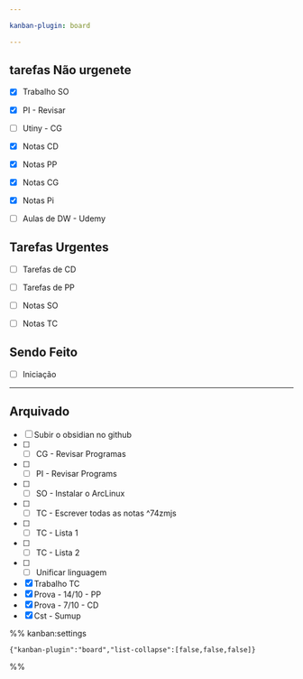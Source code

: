 ```yaml
---

kanban-plugin: board

---
```


## tarefas Não urgenete

- [x] Trabalho SO
- [x] PI - Revisar
- [ ] Utiny - CG
- [x] Notas CD
- [x] Notas PP
- [x] Notas CG
- [x] Notas Pi
- [ ] Aulas de DW - Udemy


## Tarefas Urgentes

- [ ] Tarefas de CD
- [ ] Tarefas de PP
- [ ] Notas SO
- [ ] Notas TC


## Sendo Feito

- [ ] Iniciação


***

## Arquivado

- [ ] Subir o obsidian no github
- [ ] - [ ] CG - Revisar Programas
- [ ] - [ ] PI - Revisar Programs
- [ ] - [ ] SO - Instalar o ArcLinux
- [ ] - [ ] TC - Escrever todas as notas ^74zmjs
- [ ] - [ ] TC - Lista 1
- [ ] - [ ] TC - Lista 2
- [ ] - [ ] Unificar linguagem
- [x] Trabalho TC
- [x] Prova - 14/10 - PP
- [x] Prova - 7/10 - CD
- [x] Cst - Sumup

%% kanban:settings
```
{"kanban-plugin":"board","list-collapse":[false,false,false]}
```
%%